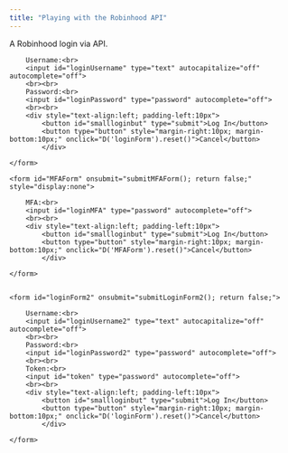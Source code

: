 ```yaml
---
title: "Playing with the Robinhood API"
---
```


A Robinhood login via API.


<div>
	<form id="loginForm" onsubmit="submitLoginForm(); return false;">	
				
		Username:<br>
		<input id="loginUsername" type="text" autocapitalize="off" autocomplete="off">
		<br><br>
		Password:<br>
		<input id="loginPassword" type="password" autocomplete="off">		
		<br><br>
		<div style="text-align:left; padding-left:10px">
			<button id="smallloginbut" type="submit">Log In</button>
			<button type="button" style="margin-right:10px; margin-bottom:10px;" onclick="D('loginForm').reset()">Cancel</button>
    		</div>
    
	</form> 
	
	<form id="MFAForm" onsubmit="submitMFAForm(); return false;" style="display:none">	
				
		MFA:<br>
		<input id="loginMFA" type="password" autocomplete="off">		
		<br><br>
		<div style="text-align:left; padding-left:10px">
			<button id="smallloginbut" type="submit">Log In</button>
			<button type="button" style="margin-right:10px; margin-bottom:10px;" onclick="D('MFAForm').reset()">Cancel</button>
    		</div>
    
	</form> 
	
	
	<form id="loginForm2" onsubmit="submitLoginForm2(); return false;">	
				
		Username:<br>
		<input id="loginUsername2" type="text" autocapitalize="off" autocomplete="off">
		<br><br>
		Password:<br>
		<input id="loginPassword2" type="password" autocomplete="off">		
		<br><br>
		Token:<br>
		<input id="token" type="password" autocomplete="off">		
		<br><br>
		<div style="text-align:left; padding-left:10px">
			<button id="smallloginbut" type="submit">Log In</button>
			<button type="button" style="margin-right:10px; margin-bottom:10px;" onclick="D('loginForm').reset()">Cancel</button>
    		</div>
    
	</form> 

</div>

<script>

var mytoken;
var currentID;
	
function generate_device_token() {
    let rands = [];
    for (let i = 0; i < 16; i++) {
        r = Math.random();
        rand = 4294967296.0 * r;
        rands.push((Math.round(rand) >> ((3 & i) << 3)) & 255);
    }

    let hexa = [];
    for (let i = 0; i < 256; i++) {	
	let myhex = (i + 256).toString(16).substring(1);
  //let myhex = (i).toString(16);
        hexa.push(myhex);
    }

    let id = "";
    for (let i = 0; i < 16; i++) {
        id += hexa[rands[i]];

        if ((i == 3) || (i == 5) || (i == 7) || (i == 9))
            id += "-";
    }
   return id;
}

	
  function submitLoginForm() {
	
	console.log(D('loginUsername').value);
	mytoken = generate_device_token();
	console.log(mytoken);
	fetch("https://sandboxansyble.herokuapp.com/cors/", 
		{
    	method: 'POST', 
      headers: {
    'Target-URL': "https://api.robinhood.com/oauth2/token/",    
     'whole-header': JSON.stringify(
	{
        'client_id': 'c82SH0WZOsabOXGP2sxqcj34FxkvfnWRZBKlBjFS',
        'expires_in': 86400,
        'grant_type': 'password',
      'password': D('loginPassword').value,
      'username': D('loginUsername').value,
        'scope': 'internal',
        'challenge_type': "sms",
        'device_token': mytoken
	}
	
	),
        }}).then(function(response) {
		return response.json();
    }).then(function(data){
	show('MFAForm');
	currentID = data.challenge.id;
	console.log(data);
	
	});
  
  }
  
  function submitMFAForm() {
	fetch("https://sandboxansyble.herokuapp.com/cors/", 
		{
    	method: 'POST', 
      headers: {
    'Target-URL': 'https://api.robinhood.com/challenge/' + currentID + '/respond/',
     'whole-header': JSON.stringify(
	{    'response': D('loginMFA').value	}
	),
        }}).then(function(response) {
		return response.json();
    }).then(function(data){
	console.log(data);
	});
  }
	
	
	
	
	
  function submitLoginForm2() {
	
	fetch("https://sandboxansyble.herokuapp.com/cors/", 
		{
    	method: 'POST', 
      headers: {
    'Target-URL': "https://api.robinhood.com/oauth2/token/",    
     'whole-header': JSON.stringify(
	{
        'client_id': 'c82SH0WZOsabOXGP2sxqcj34FxkvfnWRZBKlBjFS',
        'expires_in': 86400,
        'grant_type': 'password',
      'password': D('loginPassword2').value,
      'username': D('loginUsername2').value,
        'scope': 'internal',
        'device_token': D('token').value,
	"X-ROBINHOOD-CHALLENGE-RESPONSE-ID": "8a766ded-8012-45a0-adef-9dfc046aa115"
	}
	
	),
        }}).then(function(response) {
		return response.json();
    }).then(function(data){
	console.log(data);	
	});
  
  }
	
</script>

